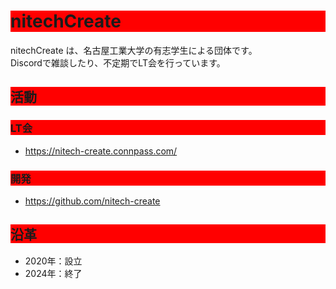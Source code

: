 # nitechCreate

nitechCreate は、名古屋工業大学の有志学生による団体です。  
Discordで雑談したり、不定期でLT会を行っています。

## 活動

### LT会

- https://nitech-create.connpass.com/

### 開発

- https://github.com/nitech-create

## 沿革
- 2020年：設立
- 2024年：終了

<style>

h1, h2, h3 {
    background: red;
}

</style>